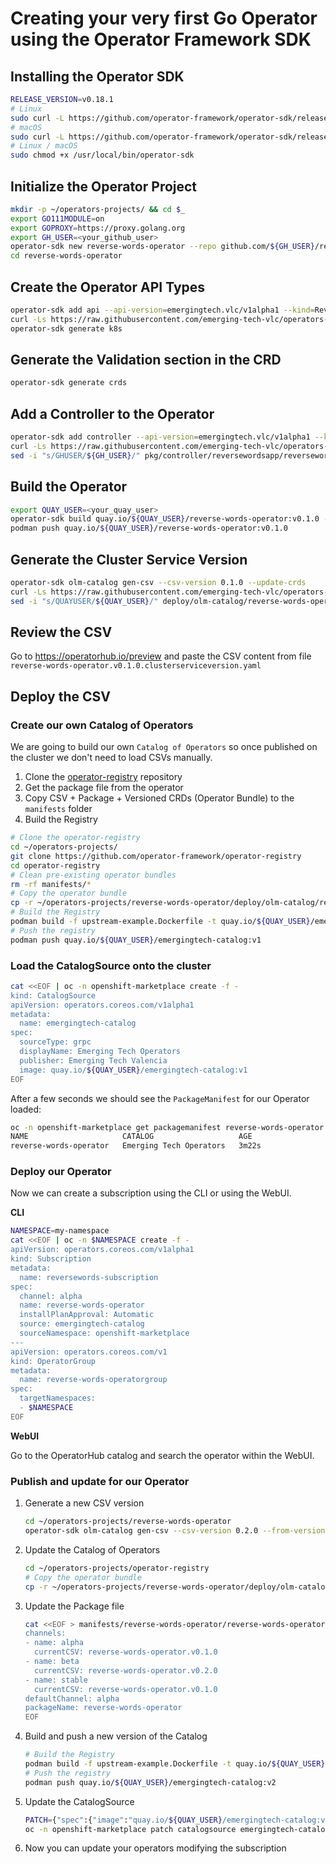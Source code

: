 # Creating your very first Go Operator using the Operator Framework SDK

## Installing the Operator SDK

~~~sh
RELEASE_VERSION=v0.18.1
# Linux
sudo curl -L https://github.com/operator-framework/operator-sdk/releases/download/${RELEASE_VERSION}/operator-sdk-${RELEASE_VERSION}-x86_64-linux-gnu -o /usr/local/bin/operator-sdk
# macOS
sudo curl -L https://github.com/operator-framework/operator-sdk/releases/download/${RELEASE_VERSION}/operator-sdk-${RELEASE_VERSION}-x86_64-apple-darwin -o /usr/local/bin/operator-sdk
# Linux / macOS
sudo chmod +x /usr/local/bin/operator-sdk
~~~

## Initialize the Operator Project

~~~sh
mkdir -p ~/operators-projects/ && cd $_
export GO111MODULE=on
export GOPROXY=https://proxy.golang.org
export GH_USER=<your_github_user>
operator-sdk new reverse-words-operator --repo github.com/${GH_USER}/reverse-words-operator
cd reverse-words-operator
~~~

## Create the Operator API Types

~~~sh
operator-sdk add api --api-version=emergingtech.vlc/v1alpha1 --kind=ReverseWordsApp
curl -Ls https://raw.githubusercontent.com/emerging-tech-vlc/operators-everywhere/master/go-operator/files/reversewordsapp_types.go -o pkg/apis/emergingtech/v1alpha1/reversewordsapp_types.go
operator-sdk generate k8s
~~~

## Generate the Validation section in the CRD

~~~sh
operator-sdk generate crds
~~~

## Add a Controller to the Operator

~~~sh
operator-sdk add controller --api-version=emergingtech.vlc/v1alpha1 --kind=ReverseWordsApp
curl -Ls https://raw.githubusercontent.com/emerging-tech-vlc/operators-everywhere/master/go-operator/files/reversewordsapp_controller.go -o pkg/controller/reversewordsapp/reversewordsapp_controller.go
sed -i "s/GHUSER/${GH_USER}/" pkg/controller/reversewordsapp/reversewordsapp_controller.go
~~~

## Build the Operator

~~~sh
export QUAY_USER=<your_quay_user>
operator-sdk build quay.io/${QUAY_USER}/reverse-words-operator:v0.1.0 --image-builder podman
podman push quay.io/${QUAY_USER}/reverse-words-operator:v0.1.0
~~~

## Generate the Cluster Service Version 

~~~sh
operator-sdk olm-catalog gen-csv --csv-version 0.1.0 --update-crds
curl -Ls https://raw.githubusercontent.com/emerging-tech-vlc/operators-everywhere/master/go-operator/files/reverse-words-operator.v0.1.0.clusterserviceversion.yaml -o deploy/olm-catalog/reverse-words-operator/0.1.0/reverse-words-operator.v0.1.0.clusterserviceversion.yaml
sed -i "s/QUAYUSER/${QUAY_USER}/" deploy/olm-catalog/reverse-words-operator/0.1.0/reverse-words-operator.v0.1.0.clusterserviceversion.yaml
~~~

## Review the CSV

Go to https://operatorhub.io/preview and paste the CSV content from file `reverse-words-operator.v0.1.0.clusterserviceversion.yaml`

## Deploy the CSV

### Create our own Catalog of Operators

We are going to build our own `Catalog of Operators` so once published on the cluster we don't need to load CSVs manually.

1. Clone the [operator-registry](https://github.com/operator-framework/operator-registry) repository
2. Get the package file from the operator
3. Copy CSV + Package + Versioned CRDs (Operator Bundle) to the `manifests` folder
4. Build the Registry

~~~sh
# Clone the operator-registry
cd ~/operators-projects/
git clone https://github.com/operator-framework/operator-registry
cd operator-registry
# Clean pre-existing operator bundles
rm -rf manifests/*
# Copy the operator bundle
cp -r ~/operators-projects/reverse-words-operator/deploy/olm-catalog/reverse-words-operator manifests/
# Build the Registry
podman build -f upstream-example.Dockerfile -t quay.io/${QUAY_USER}/emergingtech-catalog:v1
# Push the registry
podman push quay.io/${QUAY_USER}/emergingtech-catalog:v1
~~~

### Load the CatalogSource onto the cluster

~~~sh
cat <<EOF | oc -n openshift-marketplace create -f -
kind: CatalogSource
apiVersion: operators.coreos.com/v1alpha1
metadata:
  name: emergingtech-catalog
spec:
  sourceType: grpc
  displayName: Emerging Tech Operators
  publisher: Emerging Tech Valencia
  image: quay.io/${QUAY_USER}/emergingtech-catalog:v1
EOF
~~~

After a few seconds we should see the `PackageManifest` for our Operator loaded:

~~~sh
oc -n openshift-marketplace get packagemanifest reverse-words-operator
NAME                     CATALOG                   AGE
reverse-words-operator   Emerging Tech Operators   3m22s
~~~

### Deploy our Operator

Now we can create a subscription using the CLI or using the WebUI.

**CLI**

~~~sh
NAMESPACE=my-namespace
cat <<EOF | oc -n $NAMESPACE create -f - 
apiVersion: operators.coreos.com/v1alpha1
kind: Subscription
metadata:
  name: reversewords-subscription
spec:
  channel: alpha
  name: reverse-words-operator
  installPlanApproval: Automatic
  source: emergingtech-catalog
  sourceNamespace: openshift-marketplace
---
apiVersion: operators.coreos.com/v1
kind: OperatorGroup
metadata:
  name: reverse-words-operatorgroup
spec:
  targetNamespaces:
  - $NAMESPACE
EOF
~~~

**WebUI**

Go to the OperatorHub catalog and search the operator within the WebUI.

### Publish and update for our Operator

1. Generate a new CSV version

   ~~~sh
   cd ~/operators-projects/reverse-words-operator
   operator-sdk olm-catalog gen-csv --csv-version 0.2.0 --from-version 0.1.0 --update-crds
   ~~~
2. Update the Catalog of Operators
   
   ~~~sh
   cd ~/operators-projects/operator-registry
   # Copy the operator bundle
   cp -r ~/operators-projects/reverse-words-operator/deploy/olm-catalog/reverse-words-operator manifests/
   ~~~
3. Update the Package file

   ~~~sh
   cat <<EOF > manifests/reverse-words-operator/reverse-words-operator.package.yaml
   channels:
   - name: alpha
     currentCSV: reverse-words-operator.v0.1.0
   - name: beta
     currentCSV: reverse-words-operator.v0.2.0
   - name: stable
     currentCSV: reverse-words-operator.v0.1.0
   defaultChannel: alpha
   packageName: reverse-words-operator
   EOF
   ~~~
4. Build and push a new version of the Catalog

   ~~~sh
   # Build the Registry
   podman build -f upstream-example.Dockerfile -t quay.io/${QUAY_USER}/emergingtech-catalog:v2
   # Push the registry
   podman push quay.io/${QUAY_USER}/emergingtech-catalog:v2
   ~~~
5. Update the CatalogSource

   ~~~sh
   PATCH={"spec":{"image":"quay.io/${QUAY_USER}/emergingtech-catalog:v2"}}
   oc -n openshift-marketplace patch catalogsource emergingtech-catalog -p '$PATCH' --type merge
   ~~~
6. Now you can update your operators modifying the subscription
